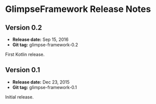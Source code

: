 # GlimpseFramework Release Notes

## Version 0.2

* **Release date:** Sep 15, 2016
* **Git tag:** glimpse-framework-0.2

First Kotlin release.

## Version 0.1

* **Release date:** Dec 23, 2015
* **Git tag:** glimpse-framework-0.1

Initial release.
